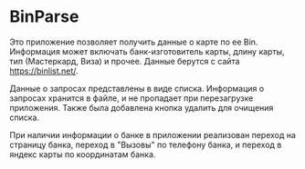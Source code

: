 # BinParse

Это приложение позволяет получить данные о карте по ее Bin. Информация может включать банк-изготовитель карты, длину карты, тип (Мастеркард, Виза) и прочее.
Данные берутся с сайта https://binlist.net/. 

Данные о запросах представлены в виде списка. Информация о запросах хранится в файле, и не пропадает при перезагрузке приложения. 
Также была добавлена кнопка удалить для очищения списка. 

При наличии информации о банке в приложении реализован переход на страницу банка, переход в "Вызовы" по телефону банка, и переход в яндекс карты по координатам банка.  
